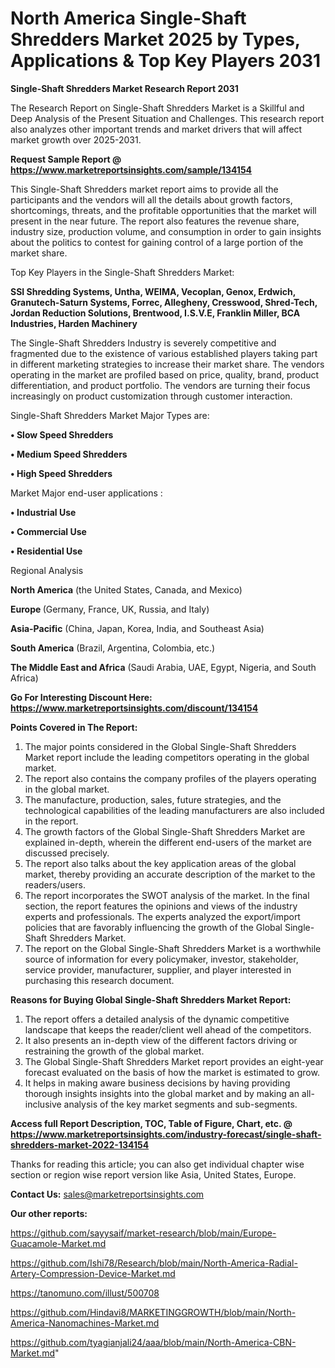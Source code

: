# North America Single-Shaft Shredders Market 2025 by Types, Applications & Top Key Players 2031

<strong>Single-Shaft Shredders Market Research Report 2031</strong>

The Research Report on Single-Shaft Shredders Market is a Skillful and Deep Analysis of the Present Situation and Challenges. This research report also analyzes other important trends and market drivers that will affect market growth over 2025-2031.

<strong>Request Sample Report @ <a href=https://www.marketreportsinsights.com/sample/134154>https://www.marketreportsinsights.com/sample/134154</a></strong>

This Single-Shaft Shredders market report aims to provide all the participants and the vendors will all the details about growth factors, shortcomings, threats, and the profitable opportunities that the market will present in the near future. The report also features the revenue share, industry size, production volume, and consumption in order to gain insights about the politics to contest for gaining control of a large portion of the market share.

Top Key Players in the Single-Shaft Shredders Market:

<strong>SSI Shredding Systems, Untha, WEIMA, Vecoplan, Genox, Erdwich, Granutech-Saturn Systems, Forrec, Allegheny, Cresswood, Shred-Tech, Jordan Reduction Solutions, Brentwood, I.S.V.E, Franklin Miller, BCA Industries, Harden Machinery</strong>

The Single-Shaft Shredders Industry is severely competitive and fragmented due to the existence of various established players taking part in different marketing strategies to increase their market share. The vendors operating in the market are profiled based on price, quality, brand, product differentiation, and product portfolio. The vendors are turning their focus increasingly on product customization through customer interaction.

Single-Shaft Shredders Market Major Types are:

<strong>• Slow Speed Shredders

• Medium Speed Shredders

• High Speed Shredders</strong>

Market Major end-user applications :

<strong>• Industrial Use

• Commercial Use

• Residential Use</strong>

Regional Analysis

</u><strong><b>North America</b></strong> (the United States, Canada, and Mexico)

<strong><b>Europe </b></strong>(Germany, France, UK, Russia, and Italy)

<strong><b>Asia-Pacific</b></strong> (China, Japan, Korea, India, and Southeast Asia)

<strong><b>South America</b></strong> (Brazil, Argentina, Colombia, etc.)

<strong><b>The Middle East and Africa</b></strong> (Saudi Arabia, UAE, Egypt, Nigeria, and South Africa)

<strong>Go For Interesting Discount Here: <a href=https://www.marketreportsinsights.com/discount/134154>https://www.marketreportsinsights.com/discount/134154</a></strong>

<strong>Points Covered in The Report:</strong>
<ol>
  <li>The major points considered in the Global Single-Shaft Shredders Market report include the leading competitors operating in the global market.</li>
  <li>The report also contains the company profiles of the players operating in the global market.</li>
  <li>The manufacture, production, sales, future strategies, and the technological capabilities of the leading manufacturers are also included in the report.</li>
  <li>The growth factors of the Global Single-Shaft Shredders Market are explained in-depth, wherein the different end-users of the market are discussed precisely.</li>
  <li>The report also talks about the key application areas of the global market, thereby providing an accurate description of the market to the readers/users.</li>
  <li>The report incorporates the SWOT analysis of the market. In the final section, the report features the opinions and views of the industry experts and professionals. The experts analyzed the export/import policies that are favorably influencing the growth of the Global Single-Shaft Shredders Market.</li>
  <li>The report on the Global Single-Shaft Shredders Market is a worthwhile source of information for every policymaker, investor, stakeholder, service provider, manufacturer, supplier, and player interested in purchasing this research document.</li>
</ol>
<strong>Reasons for Buying Global Single-Shaft Shredders Market Report:</strong>

<ol>
  <li>The report offers a detailed analysis of the dynamic competitive landscape that keeps the reader/client well ahead of the competitors.</li>
  <li>It also presents an in-depth view of the different factors driving or restraining the growth of the global market.</li>
  <li>The Global Single-Shaft Shredders Market report provides an eight-year forecast evaluated on the basis of how the market is estimated to grow.</li>
  <li>It helps in making aware business decisions by having providing thorough insights insights into the global market and by making an all-inclusive analysis of the key market segments and sub-segments.</li>
</ol>
<strong>Access full Report Description, TOC, Table of Figure, Chart, etc. @ <a href=https://www.marketreportsinsights.com/industry-forecast/single-shaft-shredders-market-2022-134154>https://www.marketreportsinsights.com/industry-forecast/single-shaft-shredders-market-2022-134154</a></strong>


Thanks for reading this article; you can also get individual chapter wise section or region wise report version like Asia, United States, Europe.

<strong>Contact Us:</strong>
sales@marketreportsinsights.com

<strong>Our other reports:</strong>

<a href=https://github.com/sayysaif/market-research/blob/main/Europe-Guacamole-Market.md>https://github.com/sayysaif/market-research/blob/main/Europe-Guacamole-Market.md</a>

<a href=https://github.com/Ishi78/Research/blob/main/North-America-Radial-Artery-Compression-Device-Market.md>https://github.com/Ishi78/Research/blob/main/North-America-Radial-Artery-Compression-Device-Market.md</a>

<a href=https://tanomuno.com/illust/500708>https://tanomuno.com/illust/500708</a>

<a href=https://github.com/Hindavi8/MARKETINGGROWTH/blob/main/North-America-Nanomachines-Market.md>https://github.com/Hindavi8/MARKETINGGROWTH/blob/main/North-America-Nanomachines-Market.md</a>

<a href=https://github.com/tyagianjali24/aaa/blob/main/North-America-CBN-Market.md>https://github.com/tyagianjali24/aaa/blob/main/North-America-CBN-Market.md</a>"
